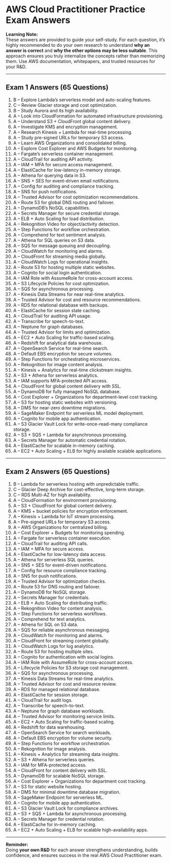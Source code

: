 # AWS Cloud Practitioner Practice Exam Answers

**Learning Note:**  
These answers are provided to guide your self-study. For each question, it’s highly recommended to do your own research to understand **why an answer is correct** and **why the other options may be less suitable**. This approach ensures you truly internalize the concepts rather than memorizing them. Use AWS documentation, whitepapers, and trusted resources for your R&D.

---

## Exam 1 Answers (65 Questions)

1. B – Explore Lambda’s serverless model and auto-scaling features.  
2. C – Review Glacier storage and cost optimization.  
3. B – Study Aurora and its high availability.  
4. A – Look into CloudFormation for automated infrastructure provisioning.  
5. A – Understand S3 + CloudFront global content delivery.  
6. A – Investigate KMS and encryption management.  
7. A – Research Kinesis + Lambda for real-time processing.  
8. A – Study pre-signed URLs for temporary S3 access.  
9. A – Learn AWS Organizations and consolidated billing.  
10. A – Explore Cost Explorer and AWS Budgets for monitoring.  
11. A – Fargate’s serverless container management.  
12. A – CloudTrail for auditing API activity.  
13. A – IAM + MFA for secure access management.  
14. A – ElastiCache for low-latency in-memory storage.  
15. A – Athena for querying data in S3.  
16. A – SNS + SES for event-driven email notifications.  
17. A – Config for auditing and compliance tracking.  
18. A – SNS for push notifications.  
19. A – Trusted Advisor for cost optimization recommendations.  
20. A – Route 53 for global DNS routing and failover.  
21. A – DynamoDB’s NoSQL capabilities.  
22. A – Secrets Manager for secure credential storage.  
23. A – ELB + Auto Scaling for load distribution.  
24. A – Rekognition Video for object/activity detection.  
25. A – Step Functions for workflow orchestration.  
26. A – Comprehend for text sentiment analysis.  
27. A – Athena for SQL queries on S3 data.  
28. A – SQS for message queuing and decoupling.  
29. A – CloudWatch for monitoring and alarms.  
30. A – CloudFront for streaming media globally.  
31. A – CloudWatch Logs for operational insights.  
32. A – Route 53 for hosting multiple static websites.  
33. A – Cognito for social login authentication.  
34. A – IAM Role with AssumeRole for cross-account access.  
35. A – S3 Lifecycle Policies for cost optimization.  
36. A – SQS for asynchronous processing.  
37. A – Kinesis Data Streams for near real-time analytics.  
38. A – Trusted Advisor for cost and resource recommendations.  
39. A – RDS for relational database with backups.  
40. A – ElastiCache for session state caching.  
41. A – CloudTrail for auditing API usage.  
42. A – Transcribe for speech-to-text.  
43. A – Neptune for graph databases.  
44. A – Trusted Advisor for limits and optimization.  
45. A – EC2 + Auto Scaling for traffic-based scaling.  
46. A – Redshift for analytical data warehouse.  
47. A – OpenSearch Service for real-time search.  
48. A – Default EBS encryption for secure volumes.  
49. A – Step Functions for orchestrating microservices.  
50. A – Rekognition for image content analysis.  
51. A – Kinesis + Analytics for real-time clickstream insights.  
52. A – S3 + Athena for serverless analytics.  
53. A – IAM supports MFA-protected API access.  
54. A – CloudFront for global content delivery with SSL.  
55. A – DynamoDB for fully managed NoSQL database.  
56. A – Cost Explorer + Organizations for department-level cost tracking.  
57. A – S3 for hosting static websites with versioning.  
58. A – DMS for near-zero downtime migrations.  
59. A – SageMaker Endpoint for serverless ML model deployment.  
60. A – Cognito for mobile app authentication.  
61. A – S3 Glacier Vault Lock for write-once-read-many compliance storage.  
62. A – S3 + SQS + Lambda for asynchronous processing.  
63. A – Secrets Manager for automatic credential rotation.  
64. A – ElastiCache for scalable in-memory caching.  
65. A – EC2 + Auto Scaling + ELB for highly available scalable applications.  

---

## Exam 2 Answers (65 Questions)

1. B – Lambda for serverless hosting with unpredictable traffic.  
2. C – Glacier Deep Archive for cost-effective, long-term storage.  
3. C – RDS Multi-AZ for high availability.  
4. A – CloudFormation for environment provisioning.  
5. A – S3 + CloudFront for global content delivery.  
6. A – KMS + bucket policies for encryption enforcement.  
7. A – Kinesis + Lambda for IoT stream processing.  
8. A – Pre-signed URLs for temporary S3 access.  
9. A – AWS Organizations for centralized billing.  
10. A – Cost Explorer + Budgets for monitoring spending.  
11. A – Fargate for serverless container execution.  
12. A – CloudTrail for auditing API calls.  
13. A – IAM + MFA for secure access.  
14. A – ElastiCache for low-latency data access.  
15. A – Athena for serverless SQL queries.  
16. A – SNS + SES for event-driven notifications.  
17. A – Config for resource compliance tracking.  
18. A – SNS for push notifications.  
19. A – Trusted Advisor for optimization checks.  
20. A – Route 53 for DNS routing and failover.  
21. A – DynamoDB for NoSQL storage.  
22. A – Secrets Manager for credentials.  
23. A – ELB + Auto Scaling for distributing traffic.  
24. A – Rekognition Video for content analysis.  
25. A – Step Functions for serverless workflows.  
26. A – Comprehend for text analytics.  
27. A – Athena for SQL on S3 data.  
28. A – SQS for reliable asynchronous messaging.  
29. A – CloudWatch for monitoring and alarms.  
30. A – CloudFront for streaming content globally.  
31. A – CloudWatch Logs for log analytics.  
32. A – Route 53 for hosting multiple sites.  
33. A – Cognito for authentication with social logins.  
34. A – IAM Role with AssumeRole for cross-account access.  
35. A – Lifecycle Policies for S3 storage cost management.  
36. A – SQS for asynchronous processing.  
37. A – Kinesis Data Streams for real-time analytics.  
38. A – Trusted Advisor for cost and resource review.  
39. A – RDS for managed relational database.  
40. A – ElastiCache for session storage.  
41. A – CloudTrail for audit logs.  
42. A – Transcribe for speech-to-text.  
43. A – Neptune for graph database workloads.  
44. A – Trusted Advisor for monitoring service limits.  
45. A – EC2 + Auto Scaling for traffic-based scaling.  
46. A – Redshift for data warehousing.  
47. A – OpenSearch Service for search workloads.  
48. A – Default EBS encryption for volume security.  
49. A – Step Functions for workflow orchestration.  
50. A – Rekognition for image analysis.  
51. A – Kinesis + Analytics for streaming data insights.  
52. A – S3 + Athena for serverless queries.  
53. A – IAM for MFA-protected access.  
54. A – CloudFront for content delivery with SSL.  
55. A – DynamoDB for scalable NoSQL storage.  
56. A – Cost Explorer + Organizations for department cost tracking.  
57. A – S3 for static website hosting.  
58. A – DMS for minimal downtime database migration.  
59. A – SageMaker Endpoint for serverless ML.  
60. A – Cognito for mobile app authentication.  
61. A – S3 Glacier Vault Lock for compliance archives.  
62. A – S3 + SQS + Lambda for asynchronous processing.  
63. A – Secrets Manager for credential rotation.  
64. A – ElastiCache for in-memory caching.  
65. A – EC2 + Auto Scaling + ELB for scalable high-availability apps.  

---

**Reminder:**  
Doing **your own R&D** for each answer strengthens understanding, builds confidence, and ensures success in the real AWS Cloud Practitioner exam.
